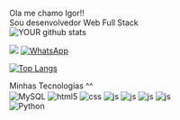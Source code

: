 Ola me chamo Igor!! <br>
Sou desenvolvedor Web Full Stack
<br>
![YOUR github stats](https://github-readme-stats.vercel.app/api?username=IgorZibetti)

[<img src="https://img.shields.io/badge/linkedin-%230077B5.svg?&style=for-the-badge&logo=linkedin&logoColor=white" />](https://www.linkedin.com/in/igor-marcelo-6b083a205/)
[![WhatsApp](https://img.shields.io/badge/WhatsApp-25D366?style=for-the-badge&logo=whatsapp&logoColor=white)](https://wa.me/+5541992314942)
<br>

[![Top Langs](https://github-readme-stats.vercel.app/api/top-langs/?username=igorzibetti&layout=compact&theme=cobalt)](https://github.com/anuraghazra/github-readme-stats)

Minhas Tecnologias ^^
<br>
  <img align="center" alt="MySQL" src="https://img.shields.io/badge/MySQL-00000F?style=for-the-badge&logo=mysql&logoColor=white" />
  <img align="center" alt="html5" src="https://img.shields.io/badge/HTML5-E34F26?style=for-the-badge&logo=html5&logoColor=white" />
  <img align="center" alt="css" src="https://img.shields.io/badge/CSS3-1572B6?style=for-the-badge&logo=css3&logoColor=white" />
  <img align="center" alt="js" src="https://img.shields.io/badge/JavaScript-F7DF1E?style=for-the-badge&logo=javascript&logoColor=black" />
   <img align="center" alt="js" src="https://img.shields.io/badge/TypeScript-007ACC?style=for-the-badge&logo=typescript&logoColor=white" />
   <img align="center" alt="js" src="https://img.shields.io/badge/Python-14354C?style=for-the-badge&logo=python&logoColor=white" />
   <img align="center" alt="js" src="https://img.shields.io/badge/React-20232A?style=for-the-badge&logo=react&logoColor=61DAFB" />
<br>
![Python](https://img.shields.io/badge/python-3670A0?style=for-the-badge&logo=python&logoColor=ffdd54)

